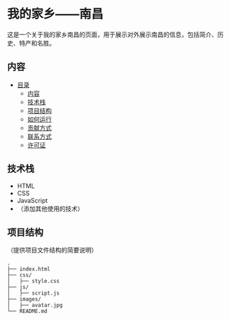 # 我的家乡——南昌

这是一个关于我的家乡南昌的页面，用于展示对外展示南昌的信息，包括简介、历史、特产和名胜。

## 内容

- [目录](#关于我的页面)
  - [内容](#内容)
  - [技术栈](#技术栈)
  - [项目结构](#项目结构)
  - [如何运行](#如何运行)
  - [贡献方式](#贡献方式)
  - [联系方式](#联系方式)
  - [许可证](#许可证)

## 技术栈

- HTML
- CSS
- JavaScript
- （添加其他使用的技术）

## 项目结构

（提供项目文件结构的简要说明）

```plaintext
.
├── index.html
├── css/
│   ├── style.css
├── js/
│   ├── script.js
├── images/
│   ├── avatar.jpg
└── README.md